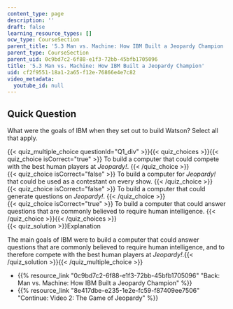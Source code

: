 ```yaml
---
content_type: page
description: ''
draft: false
learning_resource_types: []
ocw_type: CourseSection
parent_title: '5.3 Man vs. Machine: How IBM Built a Jeopardy Champion '
parent_type: CourseSection
parent_uid: 0c9bd7c2-6f88-e1f3-72bb-45bfb1705096
title: '5.3 Man vs. Machine: How IBM Built a Jeopardy Champion'
uid: cf2f9551-18a1-2a65-f12e-76866e4e7c82
video_metadata:
  youtube_id: null
---
```

## Quick Question

What were the goals of IBM when they set out to build Watson? Select all that apply.

{{< quiz_multiple_choice questionId="Q1_div" >}}{{< quiz_choices >}}{{< quiz_choice isCorrect="true" >}} To build a computer that could compete with the best human players at *Jeopardy!*. {{< /quiz_choice >}}  
{{< quiz_choice isCorrect="false" >}} To build a computer for *Jeopardy!* that could be used as a contestant on every show. {{< /quiz_choice >}}  
{{< quiz_choice isCorrect="false" >}} To build a computer that could generate questions on *Jeopardy!*. {{< /quiz_choice >}}  
{{< quiz_choice isCorrect="true" >}} To build a computer that could answer questions that are commonly believed to require human intelligence. {{< /quiz_choice >}}{{< /quiz_choices >}}  
{{< quiz_solution >}}Explanation

The main goals of IBM were to build a computer that could answer questions that are commonly believed to require human intelligence, and to therefore compete with the best human players at *Jeopardy!*.{{< /quiz_solution >}}{{< /quiz_multiple_choice >}}

- {{% resource_link "0c9bd7c2-6f88-e1f3-72bb-45bfb1705096" "Back: Man vs. Machine: How IBM Built a Jeopardy Champion" %}}
- {{% resource_link "8e417dbe-e235-1e2e-fc59-f87409ee7506" "Continue: Video 2: The Game of Jeopardy" %}}